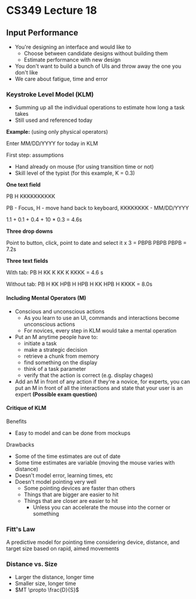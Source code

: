 # CS349 Lecture 18

## Input Performance

* You're designing an interface and would like to
  * Choose between candidate designs without building them
  * Estimate performance with new design
* You don't want to build a bunch of UIs and throw away the one you don't like
* We care about fatigue, time and error



### Keystroke Level Model (KLM)

* Summing up all the individual operations to estimate how long a task takes
* Still used and referenced today



**Example:** (using only physical operators)

Enter MM/DD/YYYY for today in KLM

First step: assumptions

- Hand already on mouse (for using transition time or not)
- Skill level of the typist (for this example, K = 0.3)

**One text field** 

PB H KKKKKKKKKK

PB - Focus, H - move hand back to keyboard, KKKKKKKK - MM/DD/YYYY

1.1 + 0.1 + 0.4 + 10 * 0.3 = 4.6s

**Three drop downs** 

Point to button, click, point to date and select it x 3 = PBPB PBPB PBPB = 7.2s

**Three text fields**

With tab: PB H KK K KK K KKKK = 4.6 s

Without tab: PB H KK HPB H HPB H KK HPB H KKKK = 8.0s

#### Including Mental Operators (M)

* Conscious and unconscious actions
  * As you learn to use an UI, commands and interactions become unconscious actions
  * For novices, every step in KLM would take a mental operation
* Put an M anytime people have to:
  * initiate a task
  * make a strategic decision
  * retrieve a chunk from memory
  * find something on the display
  * think of a task parameter
  * verify that the action is correct (e.g. display chages)
* Add an M in front of any action if they're a novice, for experts, you can put an M in front of all the interactions and state that your user is an expert **(Possible exam question)**

#### Critique of KLM

Benefits

* Easy to model and can be done from mockups

Drawbacks

* Some of the time estimates are out of date
* Some time estimates are variable (moving the mouse varies with distance)
* Doesn't model error, learning times, etc
* Doesn't model pointing very well
  * Some pointing devices are faster than others
  * Things that are bigger are easier to hit
  * Things that are closer are easier to hit
    * Unless you can accelerate the mouse into the corner or something

### Fitt's Law

A predictive model for pointing time considering device, distance, and target size based on rapid, aimed movements

### Distance vs. Size

* Larger the distance, longer time
* Smaller size, longer time
* $MT \propto \frac{D}{S}$